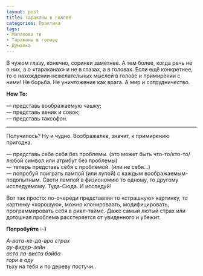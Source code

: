 ```yaml
---
layout: post
title: Тараканы в голове
categories: Практика
tags:
- Малахова тв
- Тараканы в голове
- Думалка
---
```


В чужом глазу, конечно, соринки заметнее.
А тем более, когда речь не о них, а о «тараканах» и не в глазах, а в головах. Если ещё конкретнее, то о нахождении нежелательных мыслей в голове и примирении с ними!
Не борьба. Не уничтожение как врага. А мир и сотрудничество.
   
**How To:**  

— представь воображаемую чашку;  
— представь веник и совок;  
— представь таксофон.  
   
--------------------------------
Получилось?
Ну и чудно. 
Воображалка, значит, к примирению пригодна.
  
— представь себе себя без проблемы. (это может быть что-то/кто-то/любой символ или атрибут без проблемы)   
— теперь представь себя с проблемой. (или не себя...)   
— попробуй поиграть лампой (или лупой) с каждым воображаемым-подопытным. Свети лампой в физиономию то одному, то другому исследуемому. Туда-Сюда. И исследуй!     
   
Вот так просто: по-очереди представляя то «страшную» картинку, то картинку «хорошую», можно клонироваать, модифицировать, программировать себя в риал-тайме. Даже самый лютый страх или дотошная проблема расстеряется от увиденного и убежит.
  
**Попробуйте :-)**   

*А-вата-ке-да-вра страх*   
*ау-фидер-зейн*  
*аста ла-виста бэйба*  
*гори в аду*  
тьху на тебя и по дереву постучи..  